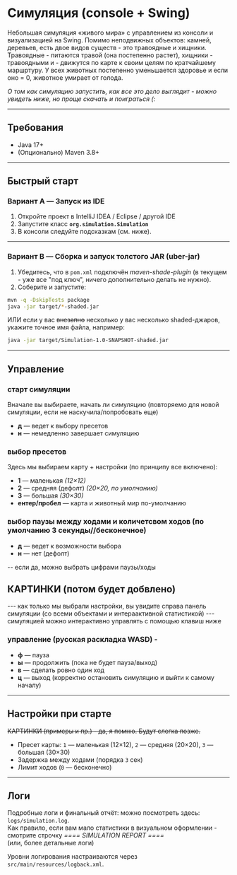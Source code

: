 # Симуляция (console + Swing)

Небольшая симуляция «живого мира» с управлением из консоли и визуализацией на Swing.
Помимо неподвижных объектов: камней, деревьев, есть двое видов существ - это травоядные и хищники.
Травоядные - питаются травой (она постепенно растет), хищники - травоядными и -
движутся по карте к своим целям по кратчайшему маршртуру.
У всех животных постепенно уменьшается здоровье и если оно = 0, животное умирает от голода. 

_О том как симуляцию запустить, как все это дело выглядит - можно увидеть ниже, но проще скачать и поиграться (:_ 


---

## Требования

- Java 17+
- (Опционально) Maven 3.8+

---

## Быстрый старт

### Вариант A — Запуск из IDE

1. Откройте проект в IntelliJ IDEA / Eclipse / другой IDE
2. Запустите класс **`org.simulation.Simulation`**
3. В консоли следуйте подсказкам (см. ниже).

---

### Вариант B — Сборка и запуск **толстого JAR** (uber-jar)

1) Убедитесь, что в `pom.xml` подключён *maven-shade-plugin* 
(в текущем - уже все "под ключ", ничего дополнительно делать не нужно).
2) Соберите и запустите:

```bash
mvn -q -DskipTests package
java -jar target/*-shaded.jar
```

ИЛИ если у вас ~~внезапно~~ несколько у вас несколько shaded-джаров, укажите точное имя файла, например: 
```bash
java -jar target/Simulation-1.0-SNAPSHOT-shaded.jar
```

---
## Управление 
### старт симуляции

Вначале вы выбираете, начать ли симуляцию (повторяемо для новой симуляции, если не наскучила/попробовать еще)
- **д** — ведет к выбору пресетов
- **н** — немедленно завершает симуляцию 

### выбор пресетов

Здесь мы выбираем карту + настройки (по принципу все включено):
- **1** — маленькая *(12×12)*
- **2** — средняя (дефолт) *(20×20, по умолчанию)*
- **3** — большая *(30×30)*
- **ентер/пробел** — карта и животный мир по-умолчанию 

### выбор паузы между ходами и количетсвом ходов (по умолчанию 3 секунды//бесконечное)
- **д** — ведет к возможности выбора
- **н** — нет (дефолт)

-- если да, можно выбрать цифрами паузы/ходы

## КАРТИНКИ (потом будет добвлено)
--- как только мы выбрали настройки, вы увидите справа панель симуляции (со всеми объектами и интераактивной статистикой)
--- симуляцией можно интерактивно управлять с помощью клавиш ниже

### управление (русская раскладка WASD) - 
- **ф** — пауза
- **ы** — продолжить (пока не будет пауза/выход)
- **в** — сделать ровно один ход
- **ц** — выход (корректно остановить симуляцию и выйти к самому началу)

---

## Настройки при старте
~~КАРТИНКИ (примеры и пр.) - да, я помню. Будут слегка позже.~~  

- Пресет карты: `1` — маленькая (12×12), `2` — средняя (20×20), `3` — большая (30×30)
- Задержка между ходами (порядка `3` сек)
- Лимит ходов (`0` — бесконечно)

---

## Логи

Подробные логи и финальный отчёт: можно посмотреть здесь: `logs/simulation.log`.  
Как правило, если вам мало статистики в визуальном оформлении - смотрите строчку *==== SIMULATION REPORT ====*    
(или, более детальные логи)  

Уровни логирования настраиваются через `src/main/resources/logback.xml`.